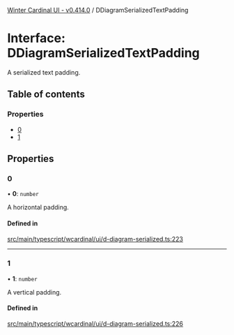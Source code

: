 [Winter Cardinal UI - v0.414.0](../index.md) / DDiagramSerializedTextPadding

# Interface: DDiagramSerializedTextPadding

A serialized text padding.

## Table of contents

### Properties

- [0](DDiagramSerializedTextPadding.md#0)
- [1](DDiagramSerializedTextPadding.md#1)

## Properties

### 0

• **0**: `number`

A horizontal padding.

#### Defined in

[src/main/typescript/wcardinal/ui/d-diagram-serialized.ts:223](https://github.com/winter-cardinal/winter-cardinal-ui/blob/v0.414.0/src/main/typescript/wcardinal/ui/d-diagram-serialized.ts#L223)

___

### 1

• **1**: `number`

A vertical padding.

#### Defined in

[src/main/typescript/wcardinal/ui/d-diagram-serialized.ts:226](https://github.com/winter-cardinal/winter-cardinal-ui/blob/v0.414.0/src/main/typescript/wcardinal/ui/d-diagram-serialized.ts#L226)
